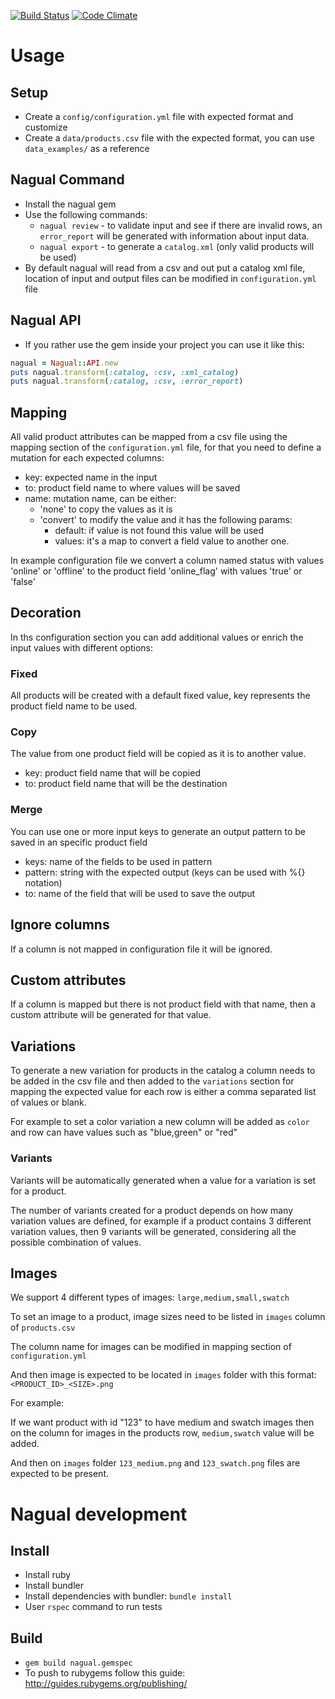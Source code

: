 [![Build Status](https://travis-ci.org/sawyer-effect/nagual.svg?branch=master)](https://travis-ci.org/sawyer-effect/nagual)
[![Code Climate](https://codeclimate.com/github/sawyer-effect/nagual/badges/gpa.svg)](https://codeclimate.com/github/sawyer-effect/nagual)

# Usage

## Setup

* Create a `config/configuration.yml` file with expected format and customize
* Create a `data/products.csv` file with the expected format, you can use
`data_examples/` as a reference

## Nagual Command

* Install the nagual gem
* Use the following commands:
    * `nagual review` - to validate input and see if there are invalid rows, an `error_report`
        will be generated with information about input data.
    * `nagual export` - to generate a `catalog.xml` (only valid products will be used)
* By default nagual will read from a csv and out put a catalog xml file, location of
    input and output files can be modified in `configuration.yml` file

## Nagual API

* If you rather use the gem inside your project you can use it like this:

```ruby
nagual = Nagual::API.new
puts nagual.transform(:catalog, :csv, :xml_catalog)
puts nagual.transform(:catalog, :csv, :error_report)
```

## Mapping

All valid product attributes can be mapped from a csv file using the
mapping section of the `configuration.yml` file, for that you need to
define a mutation for each expected columns:

* key: expected name in the input
* to: product field name to where values will be saved
* name: mutation name, can be either:
    * 'none' to copy the values as it is
    * 'convert' to modify the value and it has the following params:
        * default: if value is not found this value will be used
        * values: it's a map to convert a field value to another one.

In example configuration file we convert a column named status with values
'online' or 'offline' to the product field 'online_flag' with values 'true'
or 'false'

## Decoration

In ths configuration section you can add additional values or enrich the input
values with different options:

### Fixed

All products will be created with a default fixed value, key represents
the product field name to be used.

### Copy

The value from one product field will be copied as it is to another value.

* key: product field name that will be copied
* to: product field name that will be the destination

### Merge

You can use one or more input keys to generate an output pattern to be
saved in an specific product field

* keys: name of the fields to be used in pattern
* pattern: string with the expected output (keys can be used with %{} notation)
* to: name of the field that will be used to save the output

## Ignore columns

If a column is not mapped in configuration file it will be ignored.

## Custom attributes

If a column is mapped but there is not product field with that name,
then a custom attribute will be generated for that value.

## Variations

To generate a new variation for products in the catalog a column needs to be
added in the csv file and then added to the `variations` section for mapping
the expected value for each row is either a comma separated list of values
or blank.

For example to set a color variation a new column will be added as
`color` and row can have values such as "blue,green" or "red"

### Variants

Variants will be automatically generated when a value for a variation is set
for a product.

The number of variants created for a product depends on how many variation
values are defined, for example if a product contains 3 different variation
values, then 9 variants will be generated, considering all the possible
combination of values.

## Images

We support 4 different types of images: `large,medium,small,swatch`

To set an image to a product, image sizes need to be listed in `images`
column of `products.csv`

The column name for images can be modified in mapping section of `configuration.yml`

And then image is expected to be located in `images` folder with this format:
`<PRODUCT_ID>_<SIZE>.png`

For example:

If we want product with id "123" to have medium and swatch images then on the
column for images in the products row, `medium,swatch` value will be added.

And then on `images` folder `123_medium.png` and `123_swatch.png` files
are expected to be present.

# Nagual development

## Install

* Install ruby
* Install bundler
* Install dependencies with bundler: `bundle install`
* User `rspec` command to run tests

## Build

* `gem build nagual.gemspec`
* To push to rubygems follow this guide: http://guides.rubygems.org/publishing/

